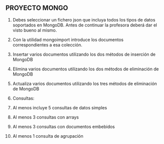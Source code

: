 ## PROYECTO MONGO

1. Debes seleccionar un fichero json que incluya todos los tipos de datos soportados en MongoDB. Antes de continuar la profesora deberá dar el visto bueno al mismo.

2. Con la utilidad mongoimport introduce los documentos correspondientes a esa colección.

3. Insertar varios documentos utilizando los dos métodos de inserción de MongoDB

4. Elimina varios documentos utilizando los dos métodos de eliminación de MongoDB

5. Actualiza varios documentos utilizando los tres métodos de eliminación de MongoDB

6. Consultas:

  1. Al menos incluye 5 consultas de datos simples 

  2. Al menos 3 consultas con arrays 

  3. Al menos 3 consultas con documentos embebidos

  4. Al menos 1 consulta de agrupación
